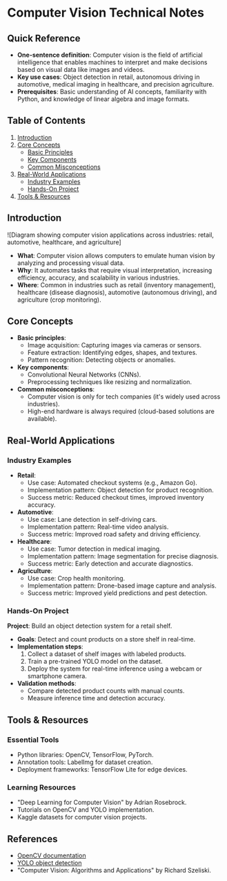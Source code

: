 # Computer Vision Technical Notes

## Quick Reference
- **One-sentence definition**: Computer vision is the field of artificial intelligence that enables machines to interpret and make decisions based on visual data like images and videos.
- **Key use cases**: Object detection in retail, autonomous driving in automotive, medical imaging in healthcare, and precision agriculture.
- **Prerequisites**: Basic understanding of AI concepts, familiarity with Python, and knowledge of linear algebra and image formats.

## Table of Contents
1. [Introduction](#introduction)
2. [Core Concepts](#core-concepts)
   - [Basic Principles](#basic-principles)
   - [Key Components](#key-components)
   - [Common Misconceptions](#common-misconceptions)
3. [Real-World Applications](#real-world-applications)
   - [Industry Examples](#industry-examples)
   - [Hands-On Project](#hands-on-project)
4. [Tools & Resources](#tools--resources)

## Introduction
![Diagram showing computer vision applications across industries: retail, automotive, healthcare, and agriculture]
- **What**: Computer vision allows computers to emulate human vision by analyzing and processing visual data.
- **Why**: It automates tasks that require visual interpretation, increasing efficiency, accuracy, and scalability in various industries.
- **Where**: Common in industries such as retail (inventory management), healthcare (disease diagnosis), automotive (autonomous driving), and agriculture (crop monitoring).

## Core Concepts
- **Basic principles**:
  - Image acquisition: Capturing images via cameras or sensors.
  - Feature extraction: Identifying edges, shapes, and textures.
  - Pattern recognition: Detecting objects or anomalies.
- **Key components**:
  - Convolutional Neural Networks (CNNs).
  - Preprocessing techniques like resizing and normalization.
- **Common misconceptions**:
  - Computer vision is only for tech companies (it's widely used across industries).
  - High-end hardware is always required (cloud-based solutions are available).

## Real-World Applications
### Industry Examples
- **Retail**:
  - Use case: Automated checkout systems (e.g., Amazon Go).
  - Implementation pattern: Object detection for product recognition.
  - Success metric: Reduced checkout times, improved inventory accuracy.
- **Automotive**:
  - Use case: Lane detection in self-driving cars.
  - Implementation pattern: Real-time video analysis.
  - Success metric: Improved road safety and driving efficiency.
- **Healthcare**:
  - Use case: Tumor detection in medical imaging.
  - Implementation pattern: Image segmentation for precise diagnosis.
  - Success metric: Early detection and accurate diagnostics.
- **Agriculture**:
  - Use case: Crop health monitoring.
  - Implementation pattern: Drone-based image capture and analysis.
  - Success metric: Improved yield predictions and pest detection.

### Hands-On Project
**Project**: Build an object detection system for a retail shelf.
- **Goals**: Detect and count products on a store shelf in real-time.
- **Implementation steps**:
  1. Collect a dataset of shelf images with labeled products.
  2. Train a pre-trained YOLO model on the dataset.
  3. Deploy the system for real-time inference using a webcam or smartphone camera.
- **Validation methods**:
  - Compare detected product counts with manual counts.
  - Measure inference time and detection accuracy.

## Tools & Resources
### Essential Tools
- Python libraries: OpenCV, TensorFlow, PyTorch.
- Annotation tools: LabelImg for dataset creation.
- Deployment frameworks: TensorFlow Lite for edge devices.

### Learning Resources
- "Deep Learning for Computer Vision" by Adrian Rosebrock.
- Tutorials on OpenCV and YOLO implementation.
- Kaggle datasets for computer vision projects.

## References
- [OpenCV documentation](https://docs.opencv.org)
- [YOLO object detection](https://pjreddie.com/darknet/yolo/)
- "Computer Vision: Algorithms and Applications" by Richard Szeliski.
